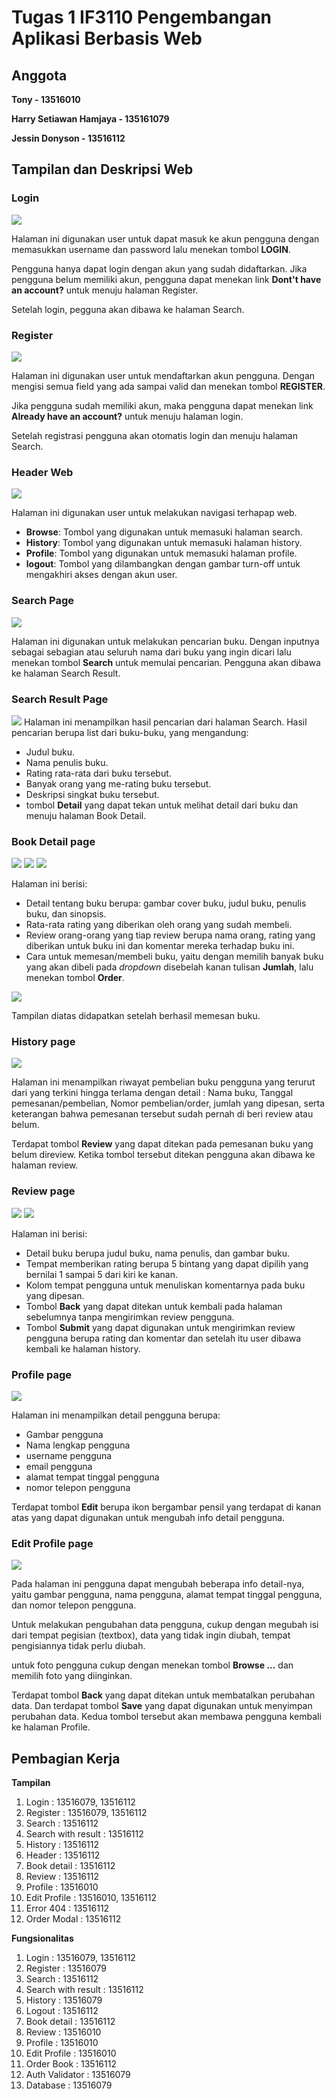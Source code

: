 # Tugas 1 IF3110 Pengembangan Aplikasi Berbasis Web

## Anggota

**Tony - 13516010**

**Harry Setiawan Hamjaya - 135161079**

**Jessin Donyson - 13516112**

## Tampilan dan Deskripsi Web

### Login

![](mocks/screenshot/login.JPG)

Halaman ini digunakan user untuk dapat masuk ke akun pengguna dengan memasukkan username dan password lalu menekan tombol **LOGIN**.

Pengguna hanya dapat login dengan akun yang sudah didaftarkan. Jika pengguna belum memiliki akun, pengguna dapat menekan link **Dont't have an account?** untuk menuju halaman Register.

Setelah login, pegguna akan dibawa ke halaman Search.

### Register

![](mocks/screenshot/register.JPG)

Halaman ini digunakan user untuk mendaftarkan akun pengguna.
Dengan mengisi semua field yang ada sampai valid dan menekan tombol **REGISTER**.

Jika pengguna sudah memiliki akun, maka pengguna dapat menekan link **Already have an account?** untuk menuju halaman login.

Setelah registrasi pengguna akan otomatis login dan menuju halaman Search.

### Header Web

![](mocks/screenshot/header.JPG)

Halaman ini digunakan user untuk melakukan navigasi terhapap web.
- **Browse**: Tombol yang digunakan untuk memasuki halaman search.
- **History**: Tombol yang digunakan untuk memasuki halaman history.
- **Profile**: Tombol yang digunakan untuk memasuki halaman profile.
- **logout**: Tombol yang dilambangkan dengan gambar turn-off untuk mengakhiri akses dengan akun user.

### Search Page

![](mocks/screenshot/search.JPG)

Halaman ini digunakan untuk melakukan pencarian buku.
Dengan inputnya sebagai  sebagian atau seluruh nama dari buku yang ingin dicari lalu menekan tombol **Search** untuk memulai pencarian. Pengguna akan dibawa ke halaman Search Result.

### Search Result Page

![](mocks/screenshot/search-result.JPG)
Halaman ini menampilkan hasil pencarian dari halaman Search.
Hasil pencarian berupa list dari buku-buku, yang mengandung:
* Judul buku.
* Nama penulis buku.
* Rating rata-rata dari buku tersebut.
* Banyak orang yang me-rating buku tersebut.
* Deskripsi singkat buku tersebut.
* tombol **Detail** yang dapat tekan untuk melihat detail dari buku dan menuju halaman Book Detail.


### Book Detail page

![](mocks/screenshot/book-detail1.JPG)
![](mocks/screenshot/book-detail2.png)
![](mocks/screenshot/book-detail1.png)


Halaman ini berisi:
* Detail tentang buku berupa: gambar cover buku, judul buku, penulis buku, dan sinopsis.
* Rata-rata rating yang diberikan oleh orang yang sudah membeli.
* Review orang-orang yang tiap review berupa nama orang, rating yang diberikan untuk buku ini dan komentar mereka terhadap buku ini.
* Cara untuk memesan/membeli buku, yaitu dengan memilih banyak buku yang akan dibeli pada *dropdown* disebelah kanan tulisan **Jumlah**, lalu menekan tombol **Order**.

![](mocks/screenshot/book-order.JPG)

Tampilan diatas didapatkan setelah berhasil memesan buku.

### History page

![](mocks/screenshot/history.JPG)

Halaman ini menampilkan riwayat pembelian buku pengguna yang terurut dari yang terkini hingga terlama dengan detail : Nama buku, Tanggal pemesanan/pembelian, Nomor pembelian/order, jumlah yang dipesan, serta keterangan bahwa pemesanan tersebut sudah pernah di beri review atau belum.

Terdapat tombol **Review** yang dapat ditekan pada pemesanan buku yang belum direview. Ketika tombol tersebut ditekan pengguna akan dibawa ke halaman review. 

### Review page

![](mocks/screenshot/review1.JPG)
![](mocks/screenshot/review2.JPG)

Halaman ini berisi:
* Detail buku berupa judul buku, nama penulis, dan gambar buku.
* Tempat memberikan rating berupa 5 bintang yang dapat dipilih yang bernilai 1 sampai 5 dari kiri ke kanan.
* Kolom tempat pengguna untuk menuliskan komentarnya pada buku yang dipesan.
* Tombol **Back** yang dapat ditekan untuk kembali pada halaman sebelumnya tanpa mengirimkan review pengguna.
* Tombol **Submit** yang dapat digunakan untuk mengirimkan review pengguna berupa rating dan komentar dan setelah itu user dibawa kembali ke halaman history.

### Profile page

![](mocks/screenshot/profile.JPG)

Halaman ini menampilkan detail pengguna berupa:
* Gambar pengguna
* Nama lengkap pengguna
* username pengguna
* email pengguna
* alamat tempat tinggal pengguna
* nomor telepon pengguna

Terdapat tombol **Edit** berupa ikon bergambar pensil yang terdapat di kanan atas yang dapat digunakan untuk mengubah info detail pengguna.

### Edit Profile page

![](mocks/screenshot/profile-edit.JPG)

Pada halaman ini pengguna dapat mengubah beberapa info detail-nya, yaitu gambar pengguna, nama pengguna, alamat tempat tinggal pengguna, dan nomor telepon pengguna.

Untuk melakukan pengubahan data pengguna, cukup dengan megubah isi dari tempat pegisian (textbox), data yang tidak ingin diubah, tempat pengisiannya tidak perlu diubah.

untuk foto pengguna cukup dengan menekan tombol **Browse ...** dan memilih foto yang diinginkan.

Terdapat tombol **Back** yang dapat ditekan untuk membatalkan perubahan data. Dan terdapat tombol **Save** yang dapat digunakan untuk menyimpan perubahan data. Kedua tombol tersebut akan membawa pengguna kembali ke halaman Profile.

## Pembagian Kerja

**Tampilan**
1. Login : 13516079, 13516112
2. Register : 13516079, 13516112
3. Search : 13516112
4. Search with result : 13516112
5. History : 13516112
6. Header : 13516112
7. Book detail : 13516112
8. Review : 13516112
9. Profile : 13516010
10. Edit Profile : 13516010, 13516112
11. Error 404 : 13516112
12. Order Modal : 13516112

**Fungsionalitas**
1. Login : 13516079, 13516112
2. Register : 13516079
3. Search : 13516112
4. Search with result : 13516112
5. History : 13516079
6. Logout : 13516112
7. Book detail : 13516112
8. Review : 13516010
9. Profile : 13516010
10. Edit Profile : 13516010
11. Order Book : 13516112
12. Auth Validator : 13516079
14. Database : 13516079